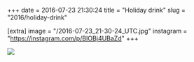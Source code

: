 +++
date = 2016-07-23 21:30:24
title = "Holiday drink"
slug = "2016/holiday-drink"

[extra]
image = "/2016-07-23_21-30-24_UTC.jpg"
instagram = "https://instagram.com/p/BIOBj4UBaZd"
+++

<img src="/2016-07-23_21-30-24_UTC.jpg" />
